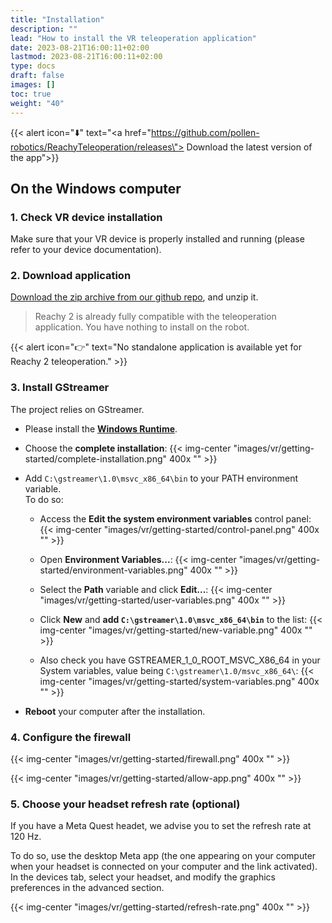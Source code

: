 ```yaml
---
title: "Installation"
description: ""
lead: "How to install the VR teleoperation application"
date: 2023-08-21T16:00:11+02:00
lastmod: 2023-08-21T16:00:11+02:00
type: docs
draft: false
images: []
toc: true
weight: "40"
---
```


{{< alert icon="⬇️" text="<a href=\"https://github.com/pollen-robotics/ReachyTeleoperation/releases\"> Download the latest version of the app</a>">}}

## On the Windows computer

### 1. Check VR device installation

Make sure that your VR device is properly installed and running (please refer to your device documentation).

### 2. Download application

[Download the zip archive from our github repo](https://github.com/pollen-robotics/ReachyTeleoperation/releases), and unzip it.

> Reachy 2 is already fully compatible with the teleoperation application. You have nothing to install on the robot.

{{< alert icon="👉" text="No standalone application is available yet for Reachy 2 teleoperation." >}}

### 3. Install GStreamer

The project relies on GStreamer.  

- Please install the **[Windows Runtime](https://gstreamer.freedesktop.org/data/pkg/windows/1.24.0/msvc/gstreamer-1.0-msvc-x86_64-1.24.0.msi)**.  

- Choose the **complete installation**:
{{< img-center "images/vr/getting-started/complete-installation.png" 400x "" >}}

- Add `C:\gstreamer\1.0\msvc_x86_64\bin` to your PATH environment variable.  
To do so:  
  - Access the **Edit the system environment variables** control panel:
  {{< img-center "images/vr/getting-started/control-panel.png" 400x "" >}}

  - Open **Environment Variables...**:
  {{< img-center "images/vr/getting-started/environment-variables.png" 400x "" >}}

  - Select the **Path** variable and click **Edit...**:
  {{< img-center "images/vr/getting-started/user-variables.png" 400x "" >}}

  - Click **New** and **add `C:\gstreamer\1.0\msvc_x86_64\bin`** to the list:
  {{< img-center "images/vr/getting-started/new-variable.png" 400x "" >}}

  - Also check you have GSTREAMER_1_0_ROOT_MSVC_X86_64 in your System variables, value being `C:\gstreamer\1.0/msvc_x86_64\`:
  {{< img-center "images/vr/getting-started/system-variables.png" 400x "" >}}

- **Reboot** your computer after the installation.

### 4. Configure the firewall

{{< img-center "images/vr/getting-started/firewall.png" 400x "" >}}

{{< img-center "images/vr/getting-started/allow-app.png" 400x "" >}}

### 5. Choose your headset refresh rate (optional)

If you have a Meta Quest headet, we advise you to set the refresh rate at 120 Hz.  

To do so, use the desktop Meta app (the one appearing on your computer when your headset is connected on your computer and the link activated).  
In the devices tab, select your headset, and modify the graphics preferences in the advanced section.

{{< img-center "images/vr/getting-started/refresh-rate.png" 400x "" >}}
